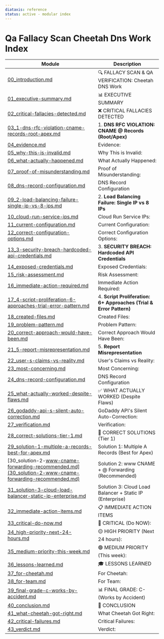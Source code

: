 ```yaml
---
diataxis: reference
status: active - modular index
---
```


# Qa Fallacy Scan Cheetah Dns Work Index

| Module | Description |
|--------|-------------|
| [00_introduction.md](00_introduction.md) | 🔍 FALLACY SCAN & QA VERIFICATION: Cheetah DNS Work |
| [01_executive-summary.md](01_executive-summary.md) | 📊 EXECUTIVE SUMMARY |
| [02_critical-fallacies-detected.md](02_critical-fallacies-detected.md) | ❌ CRITICAL FALLACIES DETECTED |
| [03_1-dns-rfc-violation-cname-records-root-apex.md](03_1-dns-rfc-violation-cname-records-root-apex.md) | 1. **DNS RFC VIOLATION: CNAME @ Records (Root/Apex)** |
| [04_evidence.md](04_evidence.md) | Evidence: |
| [05_why-this-is-invalid.md](05_why-this-is-invalid.md) | Why This is Invalid: |
| [06_what-actually-happened.md](06_what-actually-happened.md) | What Actually Happened: |
| [07_proof-of-misunderstanding.md](07_proof-of-misunderstanding.md) | Proof of Misunderstanding: |
| [08_dns-record-configuration.md](08_dns-record-configuration.md) | DNS Record Configuration |
| [09_2-load-balancing-failure-single-ip-vs-8-ips.md](09_2-load-balancing-failure-single-ip-vs-8-ips.md) | 2. **Load Balancing Failure: Single IP vs 8 IPs** |
| [10_cloud-run-service-ips.md](10_cloud-run-service-ips.md) | Cloud Run Service IPs: |
| [11_current-configuration.md](11_current-configuration.md) | Current Configuration: |
| [12_correct-configuration-options.md](12_correct-configuration-options.md) | Correct Configuration Options: |
| [13_3-security-breach-hardcoded-api-credentials.md](13_3-security-breach-hardcoded-api-credentials.md) | 3. **SECURITY BREACH: Hardcoded API Credentials** |
| [14_exposed-credentials.md](14_exposed-credentials.md) | Exposed Credentials: |
| [15_risk-assessment.md](15_risk-assessment.md) | Risk Assessment: |
| [16_immediate-action-required.md](16_immediate-action-required.md) | Immediate Action Required: |
| [17_4-script-proliferation-6-approaches-trial-error-pattern.md](17_4-script-proliferation-6-approaches-trial-error-pattern.md) | 4. **Script Proliferation: 6+ Approaches (Trial & Error Pattern)** |
| [18_created-files.md](18_created-files.md) | Created Files: |
| [19_problem-pattern.md](19_problem-pattern.md) | Problem Pattern: |
| [20_correct-approach-would-have-been.md](20_correct-approach-would-have-been.md) | Correct Approach Would Have Been: |
| [21_5-report-misrepresentation.md](21_5-report-misrepresentation.md) | 5. **Report Misrepresentation** |
| [22_user-s-claims-vs-reality.md](22_user-s-claims-vs-reality.md) | User's Claims vs Reality: |
| [23_most-concerning.md](23_most-concerning.md) | Most Concerning: |
| [24_dns-record-configuration.md](24_dns-record-configuration.md) | DNS Record Configuration |
| [25_what-actually-worked-despite-flaws.md](25_what-actually-worked-despite-flaws.md) | ✅ WHAT ACTUALLY WORKED (Despite Flaws) |
| [26_godaddy-api-s-silent-auto-correction.md](26_godaddy-api-s-silent-auto-correction.md) | GoDaddy API's Silent Auto-Correction: |
| [27_verification.md](27_verification.md) | Verification: |
| [28_correct-solutions-tier-1.md](28_correct-solutions-tier-1.md) | 🎯 CORRECT SOLUTIONS (Tier 1) |
| [29_solution-1-multiple-a-records-best-for-apex.md](29_solution-1-multiple-a-records-best-for-apex.md) | Solution 1: Multiple A Records (Best for Apex) |
| [30_solution-2-www-cname-forwarding-recommended.md](30_solution-2-www-cname-forwarding-recommended.md) | Solution 2: www CNAME + @ Forwarding (Recommended) |
| [31_solution-3-cloud-load-balancer-static-ip-enterprise.md](31_solution-3-cloud-load-balancer-static-ip-enterprise.md) | Solution 3: Cloud Load Balancer + Static IP (Enterprise) |
| [32_immediate-action-items.md](32_immediate-action-items.md) | 📋 IMMEDIATE ACTION ITEMS |
| [33_critical-do-now.md](33_critical-do-now.md) | 🚨 CRITICAL (Do NOW): |
| [34_high-priority-next-24-hours.md](34_high-priority-next-24-hours.md) | 🟡 HIGH PRIORITY (Next 24 hours): |
| [35_medium-priority-this-week.md](35_medium-priority-this-week.md) | 🟢 MEDIUM PRIORITY (This week): |
| [36_lessons-learned.md](36_lessons-learned.md) | 🎓 LESSONS LEARNED |
| [37_for-cheetah.md](37_for-cheetah.md) | For Cheetah: |
| [38_for-team.md](38_for-team.md) | For Team: |
| [39_final-grade-c-works-by-accident.md](39_final-grade-c-works-by-accident.md) | 📊 FINAL GRADE: C- (Works by Accident) |
| [40_conclusion.md](40_conclusion.md) | 🏁 CONCLUSION |
| [41_what-cheetah-got-right.md](41_what-cheetah-got-right.md) | What Cheetah Got Right: |
| [42_critical-failures.md](42_critical-failures.md) | Critical Failures: |
| [43_verdict.md](43_verdict.md) | Verdict: |
